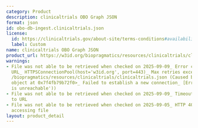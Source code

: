 ```yaml
---
category: Product
description: clinicaltrials OBO Graph JSON
format: json
id: obo-db-ingest.clinicaltrials.json
license:
  id: https://clinicaltrials.gov/about-site/terms-conditions#availability
  label: Custom
name: clinicaltrials OBO Graph JSON
product_url: https://w3id.org/biopragmatics/resources/clinicaltrials/clinicaltrials.json
warnings:
- File was not able to be retrieved when checked on 2025-09-09_ Error connecting to
  URL_ HTTPSConnectionPool(host='w3id.org', port=443)_ Max retries exceeded with url_
  /biopragmatics/resources/clinicaltrials/clinicaltrials.json (Caused by NewConnectionError('<urllib3.connection.HTTPSConnection
  object at 0x7f4fb79b72f0>_ Failed to establish a new connection_ [Errno 101] Network
  is unreachable'))
- File was not able to be retrieved when checked on 2025-09-09_ Timeout connecting
  to URL
- File was not able to be retrieved when checked on 2025-09-05_ HTTP 404 error when
  accessing file
layout: product_detail
---
```


